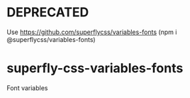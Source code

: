 
# DEPRECATED

Use https://github.com/superflycss/variables-fonts (npm i @superflycss/variables-fonts)

# superfly-css-variables-fonts
Font variables
